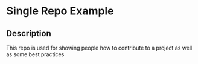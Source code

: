 # Single Repo Example

## Description
This repo is used for showing people how to contribute to a project as well as some best practices 
